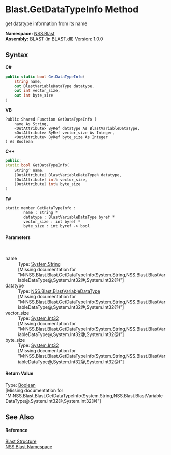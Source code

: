 # Blast.GetDataTypeInfo Method 
 

get datatype information from its name

**Namespace:**&nbsp;<a href="88b55311-4a89-0894-e27a-e157e443c7f7.md">NSS.Blast</a><br />**Assembly:**&nbsp;BLAST (in BLAST.dll) Version: 1.0.0

## Syntax

**C#**<br />
``` C#
public static bool GetDataTypeInfo(
	string name,
	out BlastVariableDataType datatype,
	out int vector_size,
	out int byte_size
)
```

**VB**<br />
``` VB
Public Shared Function GetDataTypeInfo ( 
	name As String,
	<OutAttribute> ByRef datatype As BlastVariableDataType,
	<OutAttribute> ByRef vector_size As Integer,
	<OutAttribute> ByRef byte_size As Integer
) As Boolean
```

**C++**<br />
``` C++
public:
static bool GetDataTypeInfo(
	String^ name, 
	[OutAttribute] BlastVariableDataType% datatype, 
	[OutAttribute] int% vector_size, 
	[OutAttribute] int% byte_size
)
```

**F#**<br />
``` F#
static member GetDataTypeInfo : 
        name : string * 
        datatype : BlastVariableDataType byref * 
        vector_size : int byref * 
        byte_size : int byref -> bool 

```


#### Parameters
&nbsp;<dl><dt>name</dt><dd>Type: <a href="https://docs.microsoft.com/dotnet/api/system.string" target="_blank" rel="noopener noreferrer">System.String</a><br />\[Missing <param name="name"/> documentation for "M:NSS.Blast.Blast.GetDataTypeInfo(System.String,NSS.Blast.BlastVariableDataType@,System.Int32@,System.Int32@)"\]</dd><dt>datatype</dt><dd>Type: <a href="dc4693d5-27c8-f946-6c9e-5e86e6e06162.md">NSS.Blast.BlastVariableDataType</a><br />\[Missing <param name="datatype"/> documentation for "M:NSS.Blast.Blast.GetDataTypeInfo(System.String,NSS.Blast.BlastVariableDataType@,System.Int32@,System.Int32@)"\]</dd><dt>vector_size</dt><dd>Type: <a href="https://docs.microsoft.com/dotnet/api/system.int32" target="_blank" rel="noopener noreferrer">System.Int32</a><br />\[Missing <param name="vector_size"/> documentation for "M:NSS.Blast.Blast.GetDataTypeInfo(System.String,NSS.Blast.BlastVariableDataType@,System.Int32@,System.Int32@)"\]</dd><dt>byte_size</dt><dd>Type: <a href="https://docs.microsoft.com/dotnet/api/system.int32" target="_blank" rel="noopener noreferrer">System.Int32</a><br />\[Missing <param name="byte_size"/> documentation for "M:NSS.Blast.Blast.GetDataTypeInfo(System.String,NSS.Blast.BlastVariableDataType@,System.Int32@,System.Int32@)"\]</dd></dl>

#### Return Value
Type: <a href="https://docs.microsoft.com/dotnet/api/system.boolean" target="_blank" rel="noopener noreferrer">Boolean</a><br />\[Missing <returns> documentation for "M:NSS.Blast.Blast.GetDataTypeInfo(System.String,NSS.Blast.BlastVariableDataType@,System.Int32@,System.Int32@)"\]

## See Also


#### Reference
<a href="efe93ce5-baaf-ed42-b038-35b4ff074233.md">Blast Structure</a><br /><a href="88b55311-4a89-0894-e27a-e157e443c7f7.md">NSS.Blast Namespace</a><br />